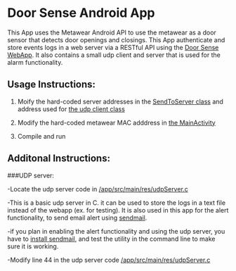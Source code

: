# Door Sense Android App
This App uses the Metawear Android API to use the metawear as a door sensor that detects door openings and closings.
This App authenticate and store events logs in a web server via a RESTful API using the [Door Sense WebApp](https://github.com/atddev/Doorsense_webApp).
It also contains a small udp client and server that is used for the alarm functionality. 


## Usage Instructions:

1. Moify the hard-coded server addresses in the [SendToServer class](https://github.com/atddev/Metawear_Android/blob/master/app/src/main/java/com/asaad/metawearnative/SendToServer.java#L63) and address used for [the udp client class](https://github.com/atddev/Metawear_Android/blob/master/app/src/main/java/com/asaad/metawearnative/MainActivity.java#L62)

2. Modify the hard-coded metawear MAC adddress in [the MainActivity](https://github.com/atddev/Metawear_Android/blob/master/app/src/main/java/com/asaad/metawearnative/MainActivity.java#L53) 

3. Compile and run
 
## Additonal Instructions:
###UDP server:

-Locate the udp server code in [/app/src/main/res/udpServer.c](https://github.com/atddev/Metawear_Android/blob/master/app/src/main/res/udpServer.c)

-This is a basic udp server in C. it can be used to store the logs in a text file instead of the webapp (ex. for testing). It is also used in this app for the alert functionality, to send email alert using [sendmail](http://www.sendmail.org).

-if you plan in enabling the alert functionality and using the udp server, you have to [install sendmail](http://www.sendmail.org/~ca/email/doc8.12/op.html), and test the utility in the command line to make sure it is working.

-Modify line 44 in the udp server code [/app/src/main/res/udpServer.c](https://github.com/atddev/Metawear_Android/blob/master/app/src/main/res/udpServer.c#L44)



